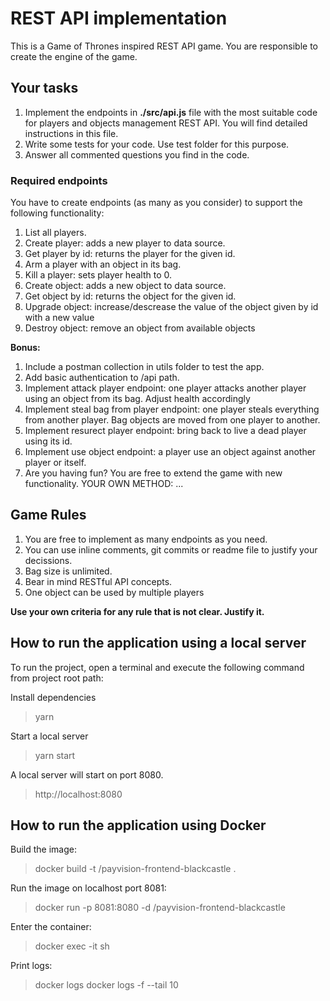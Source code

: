 # REST API implementation

This is a Game of Thrones inspired REST API game. You are responsible to create the engine of the game.

## Your tasks

1. Implement the endpoints in **./src/api.js** file with the most suitable code for players and objects management REST API. You will find detailed instructions in this file.
2. Write some tests for your code. Use test folder for this purpose.
3. Answer all commented questions you find in the code.

### Required endpoints

You have to create endpoints (as many as you consider) to support the following functionality:

1. List all players.
2. Create player: adds a new player to data source.
3. Get player by id: returns the player for the given id.
4. Arm a player with an object in its bag.
5. Kill a player: sets player health to 0.
6. Create object: adds a new object to data source.
7. Get object by id: returns the object for the given id.
8. Upgrade object: increase/descrease the value of the object given by id with a new value
9. Destroy object: remove an object from available objects

**Bonus:**

1. Include a postman collection in utils folder to test the app.
2. Add basic authentication to /api path.
3. Implement attack player endpoint: one player attacks another player using an object from its bag. Adjust health accordingly
4. Implement steal bag from player endpoint: one player steals everything from another player. Bag objects are moved from one player to another.
5. Implement resurect player endpoint: bring back to live a dead player using its id.
6. Implement use object endpoint: a player use an object against another player or itself.
7. Are you having fun? You are free to extend the game with new functionality.
   YOUR OWN METHOD: ...

## Game Rules

1. You are free to implement as many endpoints as you need.
2. You can use inline comments, git commits or readme file to justify your decissions.
3. Bag size is unlimited.
4. Bear in mind RESTful API concepts.
5. One object can be used by multiple players

**Use your own criteria for any rule that is not clear. Justify it.**

## How to run the application using a local server

To run the project, open a terminal and execute the following command from project root path:

Install dependencies

> yarn

Start a local server

> yarn start

A local server will start on port 8080.

> http://localhost:8080

## How to run the application using Docker

Build the image:

> docker build -t <your username>/payvision-frontend-blackcastle .

Run the image on localhost port 8081:

> docker run -p 8081:8080 -d <your username>/payvision-frontend-blackcastle

Enter the container:

> docker exec -it <container id> sh

Print logs:

> docker logs <container id>
> docker logs -f --tail 10 <container id>
